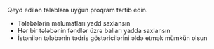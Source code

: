 Qeyd edilən tələblərə uyğun proqram tərtib edin.
<ul>
  <li>Tələbələrin məlumatları yadd saxlansın</li>
<li>Hər bir tələbənin fəndlər üzrə balları yadda saxlansın</li>
<li>İstənilən tələbənin tədris göstəricilərini əldə etmək mümkün olsun</li>
</ul>
